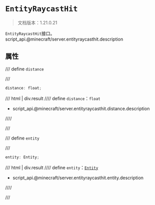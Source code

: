 # `EntityRaycastHit`

> 文档版本：1.21.0.21

`EntityRaycastHit`接口。script_api.@minecraft/server.entityraycasthit.description

## 属性

/// define
`distance`


///

```js
distance: float;
```

/// html | div.result
//// define
`distance`：`float`

- script_api.@minecraft/server.entityraycasthit.distance.description


////

///


/// define
`entity`


///

```js
entity: Entity;
```

/// html | div.result
//// define
`entity`：[`Entity`](./entity.md)

- script_api.@minecraft/server.entityraycasthit.entity.description


////

///

